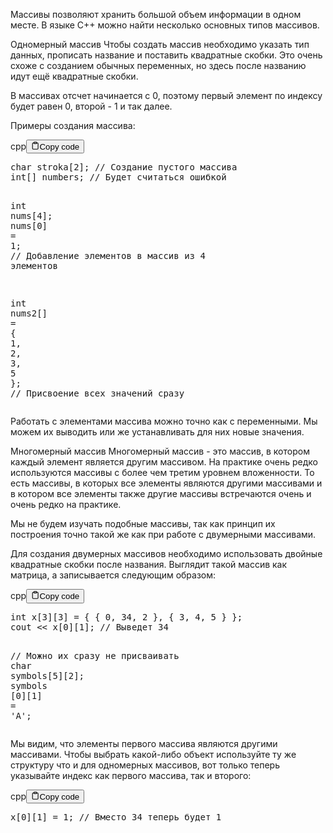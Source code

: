 <p>Массивы позволяют хранить большой объем информации в одном месте. В языке C++ можно найти несколько основных типов массивов. </p>
<p>Одномерный массив
Чтобы создать массив необходимо указать тип данных, прописать название и поставить квадратные скобки. 
Это очень схоже с созданием обычных переменных, но здесь после названию идут ещё квадратные скобки.</p>
<p>В массивах отсчет начинается с 0, поэтому первый элемент по индексу будет равен 0, второй - 1 и так далее.</p>
<p>Примеры создания массива:</p>
<div class="code-element"><div class="lang-line"><text>cpp</text><button class="copy-button" id="code652b" onclick="copyCode(code652, code652b)"><svg stroke="currentColor" fill="none" stroke-width="2" viewBox="0 0 24 24" stroke-linecap="round" stroke-linejoin="round" class="h-4 w-4" height="1em" width="1em" xmlns="http://www.w3.org/2000/svg"><path d="M16 4h2a2 2 0 0 1 2 2v14a2 2 0 0 1-2 2H6a2 2 0 0 1-2-2V6a2 2 0 0 1 2-2h2"></path><rect x="8" y="2" width="8" height="4" rx="1" ry="1"></rect></svg><text>Copy code</text></button></div><div class="code" id="code652"><div class="highlight"><pre><span></span><span class="kt">char</span><span class="w"> </span><span class="n">stroka</span><span class="p">[</span><span class="mi">2</span><span class="p">];</span><span class="w"> </span><span class="c1">// Создание пустого массива</span>
<span class="kt">int</span><span class="p">[]</span><span class="w"> </span><span class="n">numbers</span><span class="p">;</span><span class="w"> </span><span class="c1">// Будет считаться ошибкой</span>

<span class="kt">int</span><span class="w"> </span><span class="n">nums</span><span class="p">[</span><span class="mi">4</span><span class="p">];</span>
<span class="n">nums</span><span class="p">[</span><span class="mi">0</span><span class="p">]</span><span class="w"> </span><span class="o">=</span><span class="w"> </span><span class="mi">1</span><span class="p">;</span><span class="w"> </span><span class="c1">// Добавление элементов в массив из 4 элементов</span>

<span class="kt">int</span><span class="w"> </span><span class="n">nums2</span><span class="p">[]</span><span class="w"> </span><span class="o">=</span><span class="w"> </span><span class="p">{</span><span class="w"> </span><span class="mi">1</span><span class="p">,</span><span class="w"> </span><span class="mi">2</span><span class="p">,</span><span class="w"> </span><span class="mi">3</span><span class="p">,</span><span class="w"> </span><span class="mi">5</span><span class="w"> </span><span class="p">};</span><span class="w"> </span><span class="c1">// Присвоение всех значений сразу</span>
</pre></div></div></div>

<p>Работать с элементами массива можно точно как с переменными. Мы можем их выводить или же устанавливать для них новые значения.</p>
<p>Многомерный массив
Многомерный массив - это массив, в котором каждый элемент является другим массивом. 
На практике очень редко используются массивы с более чем третим уровнем вложенности. 
То есть массивы, в которых все элементы являются другими массивами 
и в котором все элементы также другие массивы встречаются очень и очень редко на практике.</p>
<p>Мы не будем изучать подобные массивы, так как принцип их построения 
точно такой же как при работе с двумерными массивами.</p>
<p>Для создания двумерных массивов необходимо использовать двойные квадратные скобки после названия. 
Выглядит такой массив как матрица, а записывается следующим образом:</p>
<div class="code-element"><div class="lang-line"><text>cpp</text><button class="copy-button" id="code653b" onclick="copyCode(code653, code653b)"><svg stroke="currentColor" fill="none" stroke-width="2" viewBox="0 0 24 24" stroke-linecap="round" stroke-linejoin="round" class="h-4 w-4" height="1em" width="1em" xmlns="http://www.w3.org/2000/svg"><path d="M16 4h2a2 2 0 0 1 2 2v14a2 2 0 0 1-2 2H6a2 2 0 0 1-2-2V6a2 2 0 0 1 2-2h2"></path><rect x="8" y="2" width="8" height="4" rx="1" ry="1"></rect></svg><text>Copy code</text></button></div><div class="code" id="code653"><div class="highlight"><pre><span></span><span class="kt">int</span><span class="w"> </span><span class="n">x</span><span class="p">[</span><span class="mi">3</span><span class="p">][</span><span class="mi">3</span><span class="p">]</span><span class="w"> </span><span class="o">=</span><span class="w"> </span><span class="p">{</span><span class="w"> </span><span class="p">{</span><span class="w"> </span><span class="mi">0</span><span class="p">,</span><span class="w"> </span><span class="mi">34</span><span class="p">,</span><span class="w"> </span><span class="mi">2</span><span class="w"> </span><span class="p">},</span><span class="w"> </span><span class="p">{</span><span class="w"> </span><span class="mi">3</span><span class="p">,</span><span class="w"> </span><span class="mi">4</span><span class="p">,</span><span class="w"> </span><span class="mi">5</span><span class="w"> </span><span class="p">}</span><span class="w"> </span><span class="p">};</span>
<span class="n">cout</span><span class="w"> </span><span class="o">&lt;&lt;</span><span class="w"> </span><span class="n">x</span><span class="p">[</span><span class="mi">0</span><span class="p">][</span><span class="mi">1</span><span class="p">];</span><span class="w"> </span><span class="c1">// Выведет 34</span>

<span class="c1">// Можно их сразу не присваивать</span>
<span class="kt">char</span><span class="w"> </span><span class="n">symbols</span><span class="p">[</span><span class="mi">5</span><span class="p">][</span><span class="mi">2</span><span class="p">];</span>
<span class="n">symbols</span><span class="w"> </span><span class="p">[</span><span class="mi">0</span><span class="p">][</span><span class="mi">1</span><span class="p">]</span><span class="w"> </span><span class="o">=</span><span class="w"> </span><span class="sc">&#39;A&#39;</span><span class="p">;</span>
</pre></div></div></div>

<p>Мы видим, что элементы первого массива являются другими массивами. 
Чтобы выбрать какой-либо объект используйте ту же структуру что и для одномерных массивов, 
вот только теперь указывайте индекс как первого массива, так и второго:</p>
<div class="code-element"><div class="lang-line"><text>cpp</text><button class="copy-button" id="code654b" onclick="copyCode(code654, code654b)"><svg stroke="currentColor" fill="none" stroke-width="2" viewBox="0 0 24 24" stroke-linecap="round" stroke-linejoin="round" class="h-4 w-4" height="1em" width="1em" xmlns="http://www.w3.org/2000/svg"><path d="M16 4h2a2 2 0 0 1 2 2v14a2 2 0 0 1-2 2H6a2 2 0 0 1-2-2V6a2 2 0 0 1 2-2h2"></path><rect x="8" y="2" width="8" height="4" rx="1" ry="1"></rect></svg><text>Copy code</text></button></div><div class="code" id="code654"><div class="highlight"><pre><span></span><span class="n">x</span><span class="p">[</span><span class="mi">0</span><span class="p">][</span><span class="mi">1</span><span class="p">]</span><span class="w"> </span><span class="o">=</span><span class="w"> </span><span class="mi">1</span><span class="p">;</span><span class="w"> </span><span class="c1">// Вместо 34 теперь будет 1</span>
</pre></div></div></div>